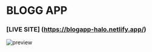 # BLOGG APP
### [LIVE SITE] (https://blogapp-halo.netlify.app/)
![preview]( https://ibb.co/MBfzY0X)
